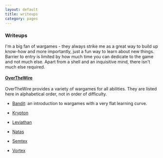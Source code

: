 ```yaml
---
layout: default
title: writeups
category: pages
---
```


### Writeups ###

I'm a big fan of wargames - they always strike me as a great way to build up know-how and more importantly, just a fun way to learn about new things. Barrier to entry is limited by how much time you can dedicate to the game and not much else. Apart from a shell and an inquisitive mind, there isn't much else required.

#### [OverTheWire](http://www.overthewire.org/) ####

OverTheWire provides a variety of wargames for all abilities. They are listed here in alphabetical order, not in order of difficulty.

  - [Bandit](bandit.html): an introduction to wargames with a very flat learning curve.

  - [Krypton](krypton.html)

  - [Leviathan](leviathan.html)

  - [Natas](natas.hhtml)

  - [Semtex](semtext.html)

  - [Vortex](vortex.html)
